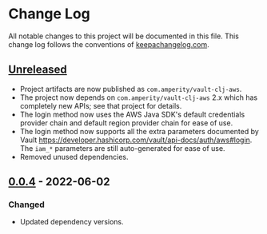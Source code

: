 Change Log
==========

All notable changes to this project will be documented in this file.
This change log follows the conventions of [keepachangelog.com](http://keepachangelog.com/).

## [Unreleased]

* Project artifacts are now published as `com.amperity/vault-clj-aws`.
* The project now depends on `com.amperity/vault-clj-aws` 2.x which has
  completely new APIs; see that project for details.
* The login method now uses the AWS Java SDK's default credentials provider chain and
  default region provider chain for ease of use.
* The login method now supports all the extra parameters documented by Vault
  <https://developer.hashicorp.com/vault/api-docs/auth/aws#login>. The
  `iam_*` parameters are still auto-generated for ease of use.
* Removed unused dependencies.

## [0.0.4] - 2022-06-02

### Changed
- Updated dependency versions.


[Unreleased]: https://github.com/amperity/vault-clj/compare/0.0.4...HEAD
[0.0.4]: https://github.com/amperity/vault-clj/compare/0.0.2...0.0.4
[0.0.2]: https://github.com/amperity/vault-clj/releases/tag/0.0.2

